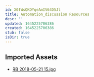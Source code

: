 ```yaml
---
id: X0fWsQKDYqeAmIV64D5Jl
title: Automation_discussion Resources
desc: ''
updated: 1645225706386
created: 1645225706386
stub: false
isDir: true
---
```

## Imported Assets
- [RB 2018-05-21 15.jpg](/assets/rb-2018-05-21-15.jpg)
